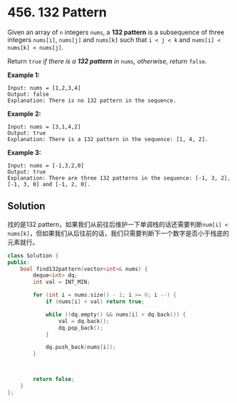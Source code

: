# 456. 132 Pattern

Given an array of `n` integers `nums`, a **132 pattern** is a subsequence of three integers `nums[i]`, `nums[j]` and `nums[k]` such that `i < j < k` and `nums[i] < nums[k] < nums[j]`.

Return `true` *if there is a **132 pattern** in* `nums`*, otherwise, return* `false`*.*

 

**Example 1:**

```
Input: nums = [1,2,3,4]
Output: false
Explanation: There is no 132 pattern in the sequence.
```

**Example 2:**

```
Input: nums = [3,1,4,2]
Output: true
Explanation: There is a 132 pattern in the sequence: [1, 4, 2].
```

**Example 3:**

```
Input: nums = [-1,3,2,0]
Output: true
Explanation: There are three 132 patterns in the sequence: [-1, 3, 2], [-1, 3, 0] and [-1, 2, 0].
```

## Solution

找的是132 pattern，如果我们从前往后维护一下单调栈的话还需要判断`num[i] < nums[k]`，但如果我们从后往前的话，我们只需要判断下一个数字是否小于栈底的元素就行。

```c++
class Solution {
public:
    bool find132pattern(vector<int>& nums) {
        deque<int> dq;
        int val = INT_MIN;

        for (int i = nums.size() - 1; i >= 0; i --) {
            if (nums[i] < val) return true;

            while (!dq.empty() && nums[i] > dq.back()) {
                val = dq.back();
                dq.pop_back();
            }

            dq.push_back(nums[i]);
        }



        return false;
    }
};
```
